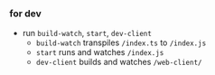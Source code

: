 ### for dev

-   run `build-watch`, `start`, `dev-client`
    -   `build-watch` transpiles `/index.ts` to `/index.js`
    -   `start` runs and watches `/index.js`
    -   `dev-client` builds and watches `/web-client/`
